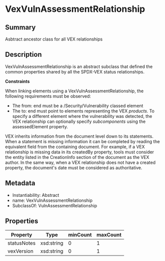 <!-- Automatically generated by spec-parser v2.0.0 on 2023-12-27T15:02:03.969017+00:00 -->
<!-- SPDX-License-Identifier: Community-Spec-1.0 -->

# VexVulnAssessmentRelationship

## Summary

Asbtract ancestor class for all VEX relationships


## Description

VexVulnAssessmentRelationship is an abstract subclass that defined the common
properties shared by all the SPDX-VEX status relationships. 

**Constraints**

When linking elements using a VexVulnAssessmentRelationship, the following
requirements must be observed:

- The from: end must be a /Security/Vulnerability classed element
- The to: end must point to elements representing the VEX _products_. To
specify a different element where the vulnerability was detected, the VEX
relationship can optionally specify _subcomponents_ using the assessedElement
property.

VEX inherits information from the document level down to its statements. When a
statement is missing information it can be completed by reading the equivalent 
field from the containing document. For example, if a VEX relationship is
missing data in its createdBy property, tools must consider the entity
listed in the CreationInfo section of the document as the VEX author.
In the same way, when a VEX relationship does not have a created property,
the document's date must be considered as authoritative.


## Metadata

- Instantiability: Abstract
- name: VexVulnAssessmentRelationship
- SubclassOf: VulnAssessmentRelationship



## Properties

| Property | Type | minCount | maxCount |
|---|---|---|---|
| statusNotes | xsd:string | 0 | 1 |
| vexVersion | xsd:string | 0 | 1 |

